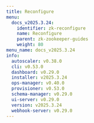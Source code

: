 ```yaml
---
title: Reconfigure
menu:
  docs_v2025.3.24:
    identifier: zk-reconfigure
    name: Reconfigure
    parent: zk-zookeeper-guides
    weight: 80
menu_name: docs_v2025.3.24
info:
  autoscaler: v0.38.0
  cli: v0.53.0
  dashboard: v0.29.0
  installer: v2025.3.24
  ops-manager: v0.40.0
  provisioner: v0.53.0
  schema-manager: v0.29.0
  ui-server: v0.29.0
  version: v2025.3.24
  webhook-server: v0.29.0
---
```


